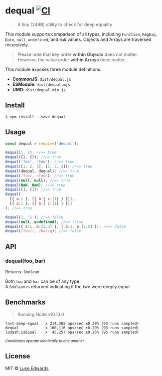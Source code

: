 # dequal [![CI](https://github.com/lukeed/dequal/workflows/CI/badge.svg)](https://github.com/lukeed/dequal/actions)

> A tiny (249B) utility to check for deep equality

This module supports comparison of all types, including `Function`, `RegExp`, `Date`, `null`, `undefined`, and `NaN` values. Objects and Arrays are traversed recursively.

> Please note that key order **within Objects** does not matter.<br>
However, the value order **within Arrays** does matter.

This module exposes three module definitions:

* **CommonJS**: `dist/dequal.js`
* **ESModule**: `dist/dequal.mjs`
* **UMD**: `dist/dequal.min.js`


## Install

```
$ npm install --save dequal
```


## Usage

```js
const dequal = require('dequal');

dequal(1, 1); //=> true
dequal({}, {}); //=> true
dequal('foo', 'foo'); //=> true
dequal([1, 2, 3], [1, 2, 3]); //=> true
dequal(dequal, dequal); //=> true
dequal(/foo/, /foo/); //=> true
dequal(null, null); //=> true
dequal(NaN, NaN); //=> true
dequal([], []); //=> true
dequal(
  [{ a:1 }, [{ b:{ c:[1] } }]],
  [{ a:1 }, [{ b:{ c:[1] } }]]
); //=> true

dequal(1, '1'); //=> false
dequal(null, undefined); //=> false
dequal({ a:1, b:[2,3] }, { a:1, b:[2,5] }); //=> false
dequal(/foo/i, /bar/g); //=> false
```

## API

### dequal(foo, bar)
Returns: `Boolean`

Both `foo` and `bar` can be of any type.<br>
A `Boolean` is returned indicating if the two were deeply equal.


## Benchmarks

> Running Node v10.13.0

```
fast-deep-equal   x 214,365 ops/sec ±0.30% (93 runs sampled)
dequal            x 160,116 ops/sec ±0.29% (93 runs sampled)
lodash.isEqual    x  45,257 ops/sec ±0.26% (95 runs sampled)
```
<sup>_Candidates operate identically to one another_</sup>

## License

MIT © [Luke Edwards](https://lukeed.com)

